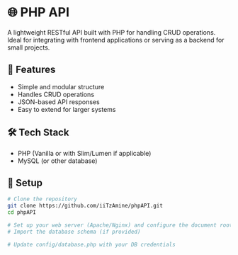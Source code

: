 # 🌐 PHP API

A lightweight RESTful API built with PHP for handling CRUD operations. Ideal for integrating with frontend applications or serving as a backend for small projects.

## 🚀 Features
- Simple and modular structure
- Handles CRUD operations
- JSON-based API responses
- Easy to extend for larger systems

## 🛠️ Tech Stack
- PHP (Vanilla or with Slim/Lumen if applicable)
- MySQL (or other database)

## 🔧 Setup

```bash
# Clone the repository
git clone https://github.com/iiTzAmine/phpAPI.git
cd phpAPI

# Set up your web server (Apache/Nginx) and configure the document root
# Import the database schema (if provided)

# Update config/database.php with your DB credentials
